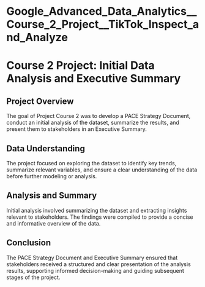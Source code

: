 # Google_Advanced_Data_Analytics__Course_2_Project__TikTok_Inspect_and_Analyze

# Course 2 Project: Initial Data Analysis and Executive Summary

## Project Overview
The goal of Project Course 2 was to develop a PACE Strategy Document, conduct an initial analysis of the dataset, summarize the results, and present them to stakeholders in an Executive Summary.

## Data Understanding
The project focused on exploring the dataset to identify key trends, summarize relevant variables, and ensure a clear understanding of the data before further modeling or analysis.

## Analysis and Summary
Initial analysis involved summarizing the dataset and extracting insights relevant to stakeholders. The findings were compiled to provide a concise and informative overview of the data.

## Conclusion
The PACE Strategy Document and Executive Summary ensured that stakeholders received a structured and clear presentation of the analysis results, supporting informed decision-making and guiding subsequent stages of the project.
